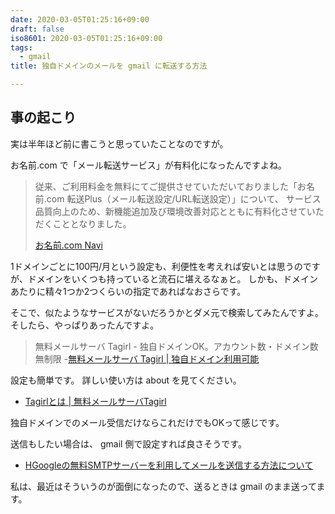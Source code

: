 ```yaml
---
date: 2020-03-05T01:25:16+09:00
draft: false
iso8601: 2020-03-05T01:25:16+09:00
tags:
  - gmail
title: 独自ドメインのメールを gmail に転送する方法

---
```


## 事の起こり

実は半年ほど前に書こうと思っていたことなのですが。

お名前.com で「メール転送サービス」が有料化になったんですよね。

> 従来、ご利用料金を無料にてご提供させていただいておりました「お名前.com 転送Plus（メール転送設定/URL転送設定）」について、 サービス品質向上のため、新機能追加及び環境改善対応とともに有料化させていただくこととなりました。
>
> [お名前.com Navi](https://navi.onamae.com/top/message/detail/1106)

1ドメインごとに100円/月という設定も、利便性を考えれば安いとは思うのですが、ドメインをいくつも持っていると流石に堪えるなぁと。
しかも、ドメインあたりに精々1つか2つくらいの指定であればなおさらです。

そこで、似たようなサービスがないだろうかとダメ元で検索してみたんですよ。
そしたら、やっぱりあったんですよ。

> 無料メールサーバ Tagirl - 独自ドメインOK。アカウント数・ドメイン数無制限 -[無料メールサーバ Tagirl | 独自ドメイン利用可能](http://tagirl.info/)

設定も簡単です。
詳しい使い方は about を見てください。

- [Tagirlとは | 無料メールサーバTagirl](http://tagirl.info/about)

独自ドメインでのメール受信だけならこれだけでもOKって感じです。

送信もしたい場合は、 gmail 側で設定すれば良さそうです。

- [HGoogleの無料SMTPサーバーを利用してメールを送信する方法について](https://kinsta.com/jp/knowledgebase/free-smtp-server/)

私は、最近はそういうのが面倒になったので、送るときは gmail のまま送ってます。
